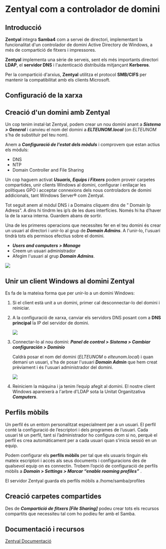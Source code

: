 # Zentyal com a controlador de domini

## Introducció

**Zentyal** integra **Samba4** com a servei de directori, implementant la funcionalitat d'un controlador de domini Active Directory de Windows, a més de compartició de fitxers i impressores.

**Zentyal** implementa una sèrie de serveis, sent els més importants directori **LDAP**, el **servidor DNS** i l'autenticació distribuïda mitjançant **Kerberos**.

Per la compartició d'arxius, **Zentyal** utilitza el protocol **SMB/CIFS** per mantenir la compatibilitat amb els clients Microsoft.

## Configuració de la xarxa

## Creació d'un domini amb Zentyal

Un cop tenim instal·lat Zentyal, podem crear un nou domini anant a _**Sistema &gt; General**_ i canvieu el nom del domini a _**ELTEUNOM.local**_ \(on _ELTEUNOM_ s'ha de substituir pel teu nom\).

Anem a _**Configuració de l'estat dels mòduls**_ i comprovem que estan actius els mòduls:

* DNS
* NTP
* Domain Controller and File Sharing

Un cop haguem activat _**Usuaris, Equips i Fitxers**_ podem proveir carpetes compartides, unir clients Windows al domini, configurar i enllaçar les polítiques GPO i acceptar connexions dels nous controladors de domini addicionals, tant Windows Server® com Zentyal.

Tot seguit anem al mòdul DNS i a Domains cliquem dins de ” Domain Ip Adress”. A dins hi tindrm les ip’s de les dues interfícies. Només hi ha d’haver la de la xarxa interna. Guardem abans de sortir.

Una de les primeres operacions que necessites fer en el teu domini és crear un usuari al directori i unir-lo al grup de _**Domain Admins**_. A l'unir-lo, l'usuari tindrà tots els permisos efectius sobre el domini.

* _**Users and computers &gt; Manage**_
* Creem un usuari administrador
* Afegim l'usuari al grup _**Domain Admins**_.

![](https://github.com/ldediegom/gitbook-sox/tree/da301902aefdc6f0c12f6016f9e43f8cf24607bf/.gitbook/assets/zentyal-users.png)

## Unir un client Windows al domini Zentyal

Es fa de la mateixa forma que per unir-lo a un domini Windows:

1. Si el client està unit a un domini, primer cal desconnectar-lo del domini i reiniciar.
2. A la configuració de xarxa, canviar els servidors DNS posant com a **DNS principal** la IP del servidor de domini.

   ![](https://github.com/ldediegom/gitbook-sox/tree/da301902aefdc6f0c12f6016f9e43f8cf24607bf/.gitbook/assets/samba4_unir_client1.jpg)

3. Connectar-lo al nou domini: _**Panel de control &gt; Sistema &gt; Cambiar configuración &gt; Dominio**_

   Caldrà posar el nom del domini \(_ELTEUNOM_ o _elteunom.local_\) i quan demani un usuari, s'ha de posar l'usuari _**Domain Admin**_ que hem creat prèviament i és l'usuari administrador del domini.

   ![](https://github.com/ldediegom/gitbook-sox/tree/da301902aefdc6f0c12f6016f9e43f8cf24607bf/.gitbook/assets/samba4_unir_client2.jpg)

4. Reiniciem la màquina i ja tenim l’equip afegit al domini. El nostre client Windows apareixerà a l'arbre d'LDAP sota la Unitat Organitzativa _**Computers**_.

## Perfils mòbils

Un perfil és un entorn personalitzat especialment per a un usuari. El perfil conté la configuració de l’escriptori i dels programes de l’usuari. Cada usuari té un perfil, tant si l’administrador ho configura com si no, perquè el perfil es crea automàticament per a cada usuari quan s’inicia sessió en un equip.

Podem configurar els **perfils mòbils** per tal que els usuaris tinguin els mateix escriptori i accés als seus documents i configuracions des de qualsevol equip on es connectin. Trobem l’opció de configuració de perfils mòbils a _**Domain &gt; Settings &gt; Marcar “enable roaming profiles”**_ .

El servidor Zentyal guarda els perfils mòbils a /home/samba/profiles

## Creació carpetes compartides

Des de _**Compartició de fitxers \[File Sharing\]**_ podeu crear tots els recursos compartits que necessiteu tal com ho podíeu fer amb el Samba.

## Documentació i recursos

[Zentyal Documentació](https://wiki.zentyal.org/wiki/Es/4.1/Usuarios,_Equipos_y_Comparticion_de_ficheros)

